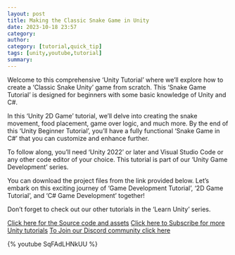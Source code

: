 ```yaml
---
layout: post
title: Making the Classic Snake Game in Unity
date: 2023-10-18 23:57
category: 
author: 
category: [tutorial,quick_tip]
tags: [unity,youtube,tutorial]
summary: 
---
```


Welcome to this comprehensive ‘Unity Tutorial’ where we’ll explore how to create a ‘Classic Snake Unity’ game from scratch. This ‘Snake Game Tutorial’ is designed for beginners with some basic knowledge of Unity and C#.

In this ‘Unity 2D Game’ tutorial, we’ll delve into creating the snake movement, food placement, game over logic, and much more. By the end of this ‘Unity Beginner Tutorial’, you’ll have a fully functional ‘Snake Game in C#’ that you can customize and enhance further.

To follow along, you’ll need ‘Unity 2022’ or later and Visual Studio Code or any other code editor of your choice. This tutorial is part of our ‘Unity Game Development’ series.

You can download the project files from the link provided below. Let’s embark on this exciting journey of ‘Game Development Tutorial’, ‘2D Game Tutorial’, and ‘C# Game Development’ together!

Don’t forget to check out our other tutorials in the ‘Learn Unity’ series.

 <a href="https://github.com/Studious-Games/Snake-Tutorial">Click here for the Source code and assets</a>
 <a href="https://www.youtube.com/@StudiousGames?sub_confirmation=1">Click here to Subscribe for more Unity tutorials</a>
 <a href="https://discord.gg/5qcucBs">To Join our Discord community click here</a>



{% youtube SqFAdLHNkUU %}